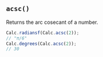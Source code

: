 ## `acsc()`

Returns the arc cosecant of a number.

```javascript
Calc.radiansf(Calc.acsc(2));
// "π/6"
Calc.degrees(Calc.acsc(2));
// 30
```
